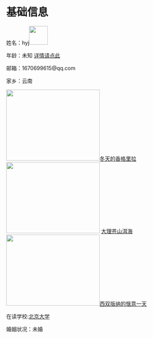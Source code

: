 <!DOCTYPE html>
<html lang="zh-cn">
    <head>
        <meta charset="utf-8"/>
        <title>个人简介</title>
    </head>
    <body>
        <h1>基础信息</h1>
        <p>姓名：hyj<img src="https://gimg2.baidu.com/image_search/src=http%3A%2F%2Fgss0.baidu.com%2F-vo3dSag_xI4khGko9WTAnF6hhy%2Fzhidao%2Fwh%253D450%252C600%2Fsign%3Dd3edfe5fb0003af34defd464001aea6a%2F8601a18b87d6277f7b112c6e2e381f30e924fc61.jpg&refer=http%3A%2F%2Fgss0.baidu.com&app=2002&size=f9999,10000&q=a80&n=0&g=0n&fmt=jpeg?sec=1636259524&t=f49c4c01447555f2aee8b423da28e89d"width="50" height="50"></p>
        <p>年龄：未知      <a href="C:\Users\86187\Desktop\年龄.docx">详情请点此</a></p>
        <p>邮箱：1670699615@qq.com</p>
        <p>家乡：云南</p>
        <p><img src="https://gimg2.baidu.com/image_search/src=http%3A%2F%2Fwx4.sinaimg.cn%2Forj360%2F006beJnvly1g1yjjlz546j305k03pq2u.jpg&refer=http%3A%2F%2Fwx4.sinaimg.cn&app=2002&size=f9999,10000&q=a80&n=0&g=0n&fmt=jpeg?sec=1635471767&t=59b93921dec32530c65907d6bab889d7" width="250" height="190"><a href="https://mp.weixin.qq.com/s/GcfpmYO56k2WRK1YXfVZqw">冬天的香格里拉</a>
        <img src="https://gimg2.baidu.com/image_search/src=http%3A%2F%2Fimg1.qunarzz.com%2Ftravel%2Fd8%2F1702%2F33%2Fcd55bd1854a13bb5.jpg_r_680x510x95_8e9c48e4.jpg&refer=http%3A%2F%2Fimg1.qunarzz.com&app=2002&size=f9999,10000&q=a80&n=0&g=0n&fmt=jpeg?sec=1635472333&t=cf75e90035f1531268924a7371cc7651"width="250"height="190">
          <a href="https://new.qq.com/rain/a/20201230A0ASVI00">大理苍山洱海</a>
        <img src="https://gimg2.baidu.com/image_search/src=http%3A%2F%2Fimg.pconline.com.cn%2Fimages%2Fupload%2Fupc%2Ftx%2Fphotoblog%2F1606%2F20%2Fc7%2F23094211_1466407966529_mthumb.jpg&refer=http%3A%2F%2Fimg.pconline.com.cn&app=2002&size=f9999,10000&q=a80&n=0&g=0n&fmt=jpeg?sec=1635473144&t=5bb0983061a4b8cee28105e0cc635f6d"width="250"height="190"><a href="https://haokan.baidu.com/v?pd=wisenatural&vid=4480523849932552284">西双版纳的惬意一天</a></p>
        <p>在读学校:<a href="https://baike.baidu.com/item/%E5%8C%97%E4%BA%AC%E5%A4%A7%E5%AD%A6/110221">北京大学</a></p>
        <p>婚姻状况：未婚</p>
    </body>
</html>
